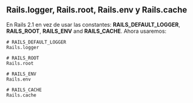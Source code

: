 ## Rails.logger, Rails.root, Rails.env y Rails.cache

En Rails 2.1 en vez de usar las constantes: **RAILS\_DEFAULT\_LOGGER**, **RAILS\_ROOT**, **RAILS\_ENV** and **RAILS\_CACHE**. Ahora usaremos:

	# RAILS_DEFAULT_LOGGER
	Rails.logger

	# RAILS_ROOT
	Rails.root

	# RAILS_ENV
	Rails.env

	# RAILS_CACHE
	Rails.cache
